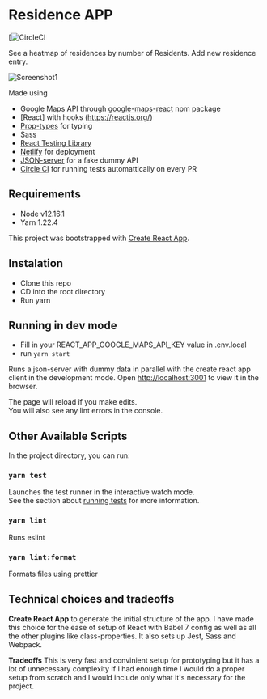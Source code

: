 # Residence APP

[![CircleCI](https://circleci.com/gh/VeronicaM/residence.svg?style=svg)

See a heatmap of residences by number of Residents. 
Add new residence entry. 

![Screenshot1](https://user-images.githubusercontent.com/2241065/104815510-ade9ab00-581d-11eb-9cbd-a10a10989d8b.png)


Made using

- Google Maps API through [google-maps-react](https://www.npmjs.com/package/google-maps-react) npm package
- [React] with hooks (https://reactjs.org/)
- [Prop-types](https://www.npmjs.com/package/prop-types) for typing 
- [Sass](http://sass-lang.com/)
- [React Testing Library](https://testing-library.com/docs/react-testing-library/intro/)
- [Netlify](https://www.netlify.com/) for deployment
- [JSON-server](https://github.com/typicode/json-server) for a fake dummy API 
- [Circle CI](https://circleci.com/) for running tests automattically on every PR

## Requirements

- Node v12.16.1
- Yarn 1.22.4

This project was bootstrapped with [Create React App](https://github.com/facebook/create-react-app).

## Instalation
- Clone this repo
- CD into the root directory
- Run yarn

## Running in dev mode
- Fill in your REACT_APP_GOOGLE_MAPS_API_KEY value in .env.local
- run `yarn start`

Runs a json-server with dummy data in parallel with the create react app client in the development mode.
Open [http://localhost:3001](http://localhost:3001) to view it in the browser.

The page will reload if you make edits.\
You will also see any lint errors in the console.

## Other Available Scripts

In the project directory, you can run:

### `yarn test`

Launches the test runner in the interactive watch mode.\
See the section about [running tests](https://facebook.github.io/create-react-app/docs/running-tests) for more information.

### `yarn lint`

Runs eslint 

### `yarn lint:format`

Formats files using prettier 


## Technical choices and tradeoffs

**Create React App** to generate the initial structure of the app.
I have made this choice for the ease of setup of React with Babel 7 config as well as all the other plugins like class-properties.
It also sets up Jest, Sass and Webpack.

**Tradeoffs**
This is very fast and convinient setup for prototyping but it has a lot of unnecessary complexity
If I had enough time I would do a proper setup from scratch and I would include only what it's necessary for the project.

